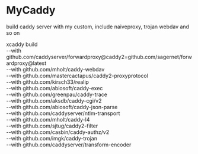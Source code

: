 # MyCaddy
build caddy server with my custom, include naiveproxy, trojan webdav and so on

xcaddy build \
          --with github.com/caddyserver/forwardproxy@caddy2=github.com/sagernet/forwardproxy@latest \
          --with github.com/mholt/caddy-webdav \
          --with github.com/mastercactapus/caddy2-proxyprotocol \
          --with github.com/kirsch33/realip \
          --with github.com/abiosoft/caddy-exec \
          --with github.com/greenpau/caddy-trace \
          --with github.com/aksdb/caddy-cgi/v2 \
          --with github.com/abiosoft/caddy-json-parse \
          --with github.com/caddyserver/ntlm-transport \
          --with github.com/mholt/caddy-l4 \
          --with github.com/sjtug/caddy2-filter \
          --with github.com/casbin/caddy-authz/v2 \
          --with github.com/imgk/caddy-trojan \
          --with github.com/caddyserver/transform-encoder
